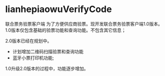 # lianhepiaowuVerifyCode
联合票务验票客户端
为了方便供应商验票。现开发联合票务验票客户端1.0版本。
1.0版本仅包含基础的验票功能和查询功能。不包含其它信息；


2.0版本已经在规划中。
* 计划增加二维码扫描验票和查询功能
* 蓝牙小票打印机功能;

1.0升级2.0版本的过程中，功能逐步增加。
